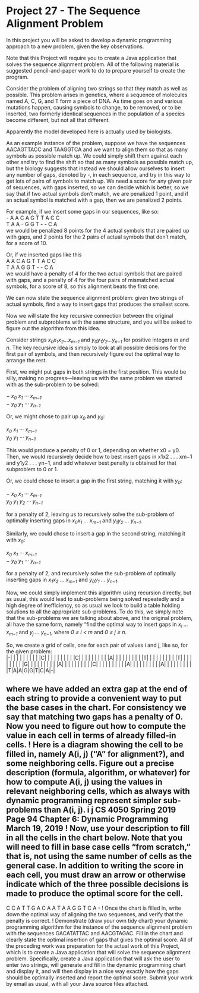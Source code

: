 # Project 27 - The Sequence Alignment Problem
In this project you will be asked to develop a dynamic programming approach to a new problem, given the key observations.

Note that this Project will require you to create a Java application that solves the sequence alignment problem. All of the following material is suggested pencil-and-paper work to do to prepare yourself to create the program.

Consider the problem of aligning two strings so that they match as well as possible. This problem arises in genetics, where a sequence of molecules named A, C, G, and T form a piece of DNA. As time goes on and various mutations happen, causing symbols to change, to be removed, or to be inserted, two formerly identical sequences in the population of a species become different, but not all that different.

Apparently the model developed here is actually used by biologists.

As an example instance of the problem, suppose we have the sequences AACAGTTACC and TAAGGTCA and we want to align them so that as many symbols as possible match up. We could simply shift them against each other and try to find the shift so that as many symbols as possible match up, but the biology suggests that instead we should allow ourselves to insert any number of gaps, denoted by -, in each sequence, and try in this way to get lots of pairs of symbols to match up. We need a score for any given pair of sequences, with gaps inserted, so we can decide which is better, so we say that if two actual symbols don’t match, we are penalized 1 point, and if an actual symbol is matched with a gap, then we are penalized 2 points.

For example, if we insert some gaps in our sequences, like so:  
\- A A C A G T T A C C  
T A A - G G T - - C A  
we would be penalized 8 points for the 4 actual symbols that are paired up with gaps, and 2 points for the 2 pairs of actual symbols that don’t match, for a score of 10.

Or, if we inserted gaps like this  
A A C A G T T A C C  
T A A G G T - - C A  
we would have a penalty of 4 for the two actual symbols that are paired with gaps, and a penalty of 4 for the four pairs of mismatched actual symbols, for a score of 8, so this alignment beats the first one.

We can now state the sequence alignment problem: given two strings of actual symbols, find a way to insert gaps that produces the smallest score. 

Now we will state the key recursive connection between the original problem and subproblems with the same structure, and you will be asked to figure out the algorithm from this idea.

Consider strings *x<sub>0</sub>x<sub>1</sub>x<sub>2</sub>...x<sub>m−1</sub>* and *y<sub>0</sub>y<sub>1</sub>y<sub>2</sub>...y<sub>n−1</sub>* for positive integers *m* and *n*. The key recursive idea is simply to look at all possible decisions for the first pair of symbols, and then recursively figure out the optimal way to arrange the rest.

First, we might put gaps in both strings in the first position. This would be silly, making no progress—leaving us with the same problem we started with as the sub-problem to be solved:

*− x<sub>0</sub> x<sub>1</sub> ··· x<sub>m−1</sub>  
− y<sub>0</sub> y<sub>1</sub> ··· y<sub>n−1</sub>*

Or, we might chose to pair up *x<sub>0</sub>* and *y<sub>0</sub>*:

*x<sub>0</sub> x<sub>1</sub> ··· x<sub>m−1</sub>  
y<sub>0</sub> y<sub>1</sub> ··· y<sub>n−1</sub>*

This would produce a penalty of 0 or 1, depending on whether x0 = y0. Then, we would recursively decide how to best insert gaps in x1x2 . . . xm−1 and y1y2 . . . yn−1, and add whatever best penalty is obtained for that subproblem to 0 or 1.

Or, we could chose to insert a gap in the first string, matching it with *y<sub>0</sub>*:

*− x<sub>0</sub> x<sub>1</sub> ··· x<sub>m−1</sub>  
y<sub>0</sub> y<sub>1</sub> y<sub>2</sub> ··· y<sub>n−1</sub>*

for a penalty of 2, leaving us to recursively solve the sub-problem of optimally inserting gaps in *x<sub>0</sub>x<sub>1</sub> ... x<sub>m−1</sub>* and *y<sub>1</sub>y<sub>2</sub> ... y<sub>n−1</sub>*.

Similarly, we could chose to insert a gap in the second string, matching it with *x<sub>0</sub>*:

*x<sub>0</sub> x<sub>1</sub> ··· x<sub>m−1</sub>  
− y<sub>0</sub> y<sub>1</sub> ··· y<sub>n−1</sub>*

for a penalty of 2, and recursively solve the sub-problem of optimally inserting gaps in *x<sub>1</sub>x<sub>2</sub> ... x<sub>m−1</sub>* and *y<sub>0</sub>y<sub>1</sub> ... y<sub>n−1</sub>*.

Now, we could simply implement this algorithm using recursion directly, but as usual, this would lead to sub-problems being solved repeatedly and a high degree of inefficiency, so as usual we look to build a table holding solutions to all the appropriate sub-problems. To do this, we simply note that the sub-problems we are talking about above, and the original problem, all have the same form, namely “find the optimal way to insert gaps in *x<sub>i</sub> ... x<sub>m−1</sub>* and *y<sub>j</sub> ... y<sub>n−1</sub>*, where *0 &leq; i < m* and *0 &leq; j &leq; n*.

So, we create a grid of cells, one for each pair of values i and j, like so, for the given problem:  
|-| | | | | | | | |
|C| | | | | | | | |
|C| | | | | | | | |
|A| | | | | | | | |
|T| | | | | | | | |
|T| | | | | | | | |
|G| | | | | | | | |
|A| | | | | | | | |
|C| | | | | | | | |
|A| | | | | | | | |
|A| | | | | | | | |
|T|A|A|G|G|T|C|A|-|

where we have added an extra gap at the end of each string to provide a convenient way
to put the base cases in the chart. For consistency we say that matching two gaps has a
penalty of 0.
Now you need to figure out how to compute the value in each cell in terms of already
filled-in cells.
! Here is a diagram showing the cell to be filled in, namely A(i, j) (“A” for alignment?), and
some neighboring cells. Figure out a precise description (formula, algorithm, or whatever)
for how to compute A(i, j) using the values in relevant neighboring cells, which as always
with dynamic programming represent simpler sub-problems than A(i, j).
i
j
CS 4050 Spring 2019 Page 94
Chapter 6: Dynamic Programming March 19, 2019
! Now, use your description to fill in all the cells in the chart below. Note that you will
need to fill in base case cells “from scratch,” that is, not using the same number of cells
as the general case. In addition to writing the score in each cell, you must draw an arrow
or otherwise indicate which of the three possible decisions is made to produce the optimal
score for the cell.
-
C
C
A
T
T
G
A
C
A
A
T A A G G T C A -
! Once the chart is filled in, write down the optimal way of aligning the two sequences, and
verify that the penalty is correct.
! Demonstrate (draw your own tidy chart) your dynamic programming algorithm for the
instance of the sequence alignment problem with the sequences GACATATTAC and
AACGTAGAC. Fill in the chart and clearly state the optimal insertion of gaps that gives the
optimal score.
All of the preceding work was preparation for the actual work of this Project, which is to
create a Java application that will solve the sequence alignment problem.
Specifically, create a Java application that will ask the user to enter two strings, will
generate and fill in the dynamic programming chart and display it, and will then display
in a nice way exactly how the gaps should be optimally inserted and report the optimal
score.
Submit your work by email as usual, with all your Java source files attached.
